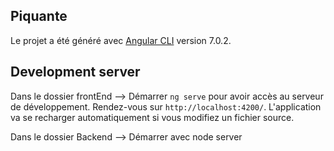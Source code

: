 ## Piquante

Le projet a été généré avec [Angular CLI](https://github.com/angular/angular-cli) version 7.0.2.

## Development server

Dans le dossier frontEnd --> Démarrer `ng serve` pour avoir accès au serveur de développement. Rendez-vous sur `http://localhost:4200/`. L'application va se recharger automatiquement si vous modifiez un fichier source.

Dans le dossier Backend --> Démarrer avec node server